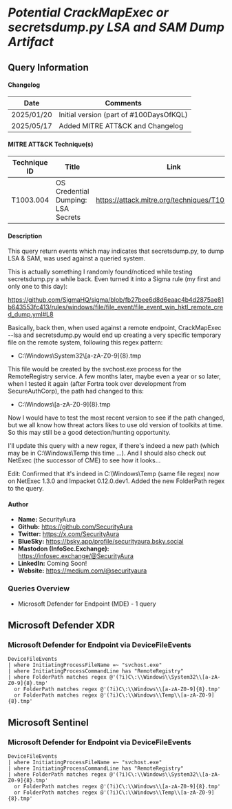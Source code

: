 # *Potential CrackMapExec or secretsdump.py LSA and SAM Dump Artifact*

## Query Information

#### Changelog

| Date | Comments |
|---|---|
| 2025/01/20 | Initial version (part of #100DaysOfKQL) |
| 2025/05/17 | Added MITRE ATT&CK and Changelog |

#### MITRE ATT&CK Technique(s)

| Technique ID | Title    | Link    |
| ---  | --- | --- |
| T1003.004 | OS Credential Dumping: LSA Secrets | https://attack.mitre.org/techniques/T1003/004/ |

#### Description

This query return events which may indicates that secretsdump.py, to dump LSA & SAM, was used against a queried system.

This is actually something I randomly found/noticed while testing secretsdump.py a while back. Even turned it into a Sigma rule (my first and only one to this day):

https://github.com/SigmaHQ/sigma/blob/fb27bee6d8d6eaac4b4d2875ae81b643553fc413/rules/windows/file/file_event/file_event_win_hktl_remote_cred_dump.yml#L8

Basically, back then, when used against a remote endpoint, CrackMapExec --lsa and secretsdump.py would end up creating a very specific temporary file on the remote system, following this regex pattern:

- C\:\\Windows\\System32\\[a-zA-Z0-9]{8}.tmp

This file would be created by the svchost.exe process for the RemoteRegistry service. A few months later, maybe even a year or so later, when I tested it again (after Fortra took over development from SecureAuthCorp), the path had changed to this:

- C\:\\Windows\\[a-zA-Z0-9]{8}.tmp

Now I would have to test the most recent version to see if the path changed, but we all know how threat actors likes to use old version of toolkits at time. So this may still be a good detection/hunting opportunity.

I'll update this query with a new regex, if there's indeed a new path (which may be in C:\Windows\Temp this time ...). And I should also check out NetExec (the successor of CME) to see how it looks...

Edit: Confirmed that it's indeed in C:\Windows\Temp (same file regex) now on NetExec 1.3.0 and Impacket 0.12.0.dev1. Added the new FolderPath regex to the query.

#### Author <Optional>
- **Name:** SecurityAura
- **Github:** https://github.com/SecurityAura
- **Twitter:** https://x.com/SecurityAura
- **BlueSky:** https://bsky.app/profile/securityaura.bsky.social
- **Mastodon (InfoSec.Exchange):** https://infosec.exchange/@SecurityAura
- **LinkedIn:** Coming Soon!
- **Website:** https://medium.com/@securityaura

### Queries Overview ###

- Microsoft Defender for Endpoint (MDE) - 1 query

## Microsoft Defender XDR ##
### Microsoft Defender for Endpoint via DeviceFileEvents ###
```KQL
DeviceFileEvents
| where InitiatingProcessFileName =~ "svchost.exe"
| where InitiatingProcessCommandLine has "RemoteRegistry"
| where FolderPath matches regex @'(?i)C\:\\Windows\\System32\\[a-zA-Z0-9]{8}.tmp'
  or FolderPath matches regex @'(?i)C\:\\Windows\\[a-zA-Z0-9]{8}.tmp'
  or FolderPath matches regex @'(?i)C\:\\Windows\\Temp\\[a-zA-Z0-9]{8}.tmp'
```
## Microsoft Sentinel ##
### Microsoft Defender for Endpoint via DeviceFileEvents ###
```KQL
DeviceFileEvents
| where InitiatingProcessFileName =~ "svchost.exe"
| where InitiatingProcessCommandLine has "RemoteRegistry"
| where FolderPath matches regex @'(?i)C\:\\Windows\\System32\\[a-zA-Z0-9]{8}.tmp'
  or FolderPath matches regex @'(?i)C\:\\Windows\\[a-zA-Z0-9]{8}.tmp'
  or FolderPath matches regex @'(?i)C\:\\Windows\\Temp\\[a-zA-Z0-9]{8}.tmp'
```

